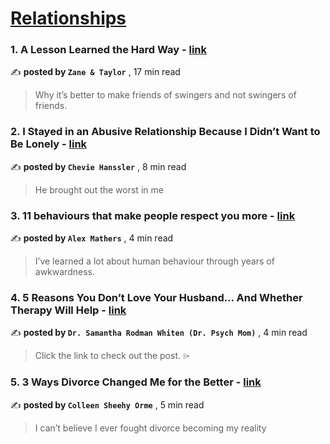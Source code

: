 
<h1><a href=https://medium.com/tag/relationships/recommended target="_blank" rel="noopener noreferrer">Relationships</a></h1>
<h3>1. A Lesson Learned the Hard Way - <a href=https://medium.com/@ZTexperience/a-lesson-learned-the-hard-way-22313d1c4e4e?source=tag_recommended_feed---------0-84----------relationships----------7dbd0194_d0a2_47d5_859d_e1ac68bc911a------- target="_blank" rel="noopener noreferrer">link</a></h3>

✍️ **posted by `Zane & Taylor`** <date> , 17 min read</date>

<blockquote>Why it’s better to make friends of swingers and not swingers of friends.</blockquote>

<h3>2. I Stayed in an Abusive Relationship Because I Didn’t Want to Be Lonely - <a href=https://medium.com/the-narrative-arc/i-stayed-in-an-abusive-relationship-because-i-didnt-want-to-be-lonely-271f4d8e2bc3?source=tag_recommended_feed---------1-107----------relationships----------7dbd0194_d0a2_47d5_859d_e1ac68bc911a------- target="_blank" rel="noopener noreferrer">link</a></h3>

✍️ **posted by `Chevie Hanssler`** <date> , 8 min read</date>

<blockquote>He brought out the worst in me</blockquote>

<h3>3. 11 behaviours that make people respect you more - <a href=https://medium.com/@iamalexmathers/11-behaviours-that-make-people-respect-you-more-2676d2d7a157?source=tag_recommended_feed---------2-85----------relationships----------7dbd0194_d0a2_47d5_859d_e1ac68bc911a------- target="_blank" rel="noopener noreferrer">link</a></h3>

✍️ **posted by `Alex Mathers`** <date> , 4 min read</date>

<blockquote>I’ve learned a lot about human behaviour through years of awkwardness.</blockquote>

<h3>4. 5 Reasons You Don’t Love Your Husband… And Whether Therapy Will Help - <a href=https://medium.com/@DrPsychMom/5-reasons-you-dont-love-your-husband-and-whether-therapy-will-help-c9e5ee49222b?source=tag_recommended_feed---------3-84----------relationships----------7dbd0194_d0a2_47d5_859d_e1ac68bc911a------- target="_blank" rel="noopener noreferrer">link</a></h3>

✍️ **posted by `Dr. Samantha Rodman Whiten (Dr. Psych Mom)`** <date> , 4 min read</date>

<blockquote>Click the link to check out the post. ⌲</blockquote>

<h3>5. 3 Ways Divorce Changed Me for the Better - <a href=https://medium.com/illumination/3-ways-divorce-changed-me-for-the-better-2160c5844002?source=tag_recommended_feed---------4-107----------relationships----------7dbd0194_d0a2_47d5_859d_e1ac68bc911a------- target="_blank" rel="noopener noreferrer">link</a></h3>

✍️ **posted by `Colleen Sheehy Orme`** <date> , 5 min read</date>

<blockquote>I can’t believe I ever fought divorce becoming my reality</blockquote>

